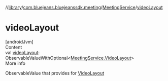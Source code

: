//[library](../../../index.md)/[com.bluejeans.bluejeanssdk.meeting](../index.md)/[MeetingService](index.md)/[videoLayout](video-layout.md)



# videoLayout  
[androidJvm]  
Content  
val [videoLayout](video-layout.md): ObservableValueWithOptional<[MeetingService.VideoLayout](-video-layout/index.md)>  
More info  


ObservableValue that provides for [VideoLayout](-video-layout/index.md)

  



